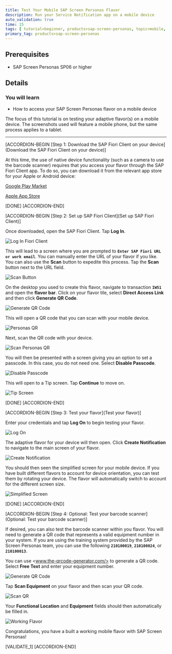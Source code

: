 ```yaml
---
title: Test Your Mobile SAP Screen Personas Flavor
description: Run your Service Notification app on a mobile device
auto_validation: true
time: 15
tags: [ tutorial>beginner, products>sap-screen-personas, topic>mobile, products>sap-fiori]
primary_tag: products>sap-screen-personas
---
```


## Prerequisites
 - SAP Screen Personas SP06 or higher

## Details
### You will learn
  - How to access your SAP Screen Personas flavor on a mobile device

The focus of this tutorial is on testing your adaptive flavor(s) on a mobile device. The screenshots used will feature a mobile phone, but the same process applies to a tablet.

---

[ACCORDION-BEGIN [Step 1: Download the SAP Fiori Client on your device](Download the SAP Fiori Client on your device)]

At this time, the use of native device functionality (such as a camera to use the barcode scanner) requires that you access your flavor through the SAP Fiori Client app. To do so, you can download it from the relevant app store for your Apple or Android device:

[Google Play Market](https://play.google.com/store/apps/details?id=com.sap.fiori.client&hl=enhttps://play.google.com/store/apps/details?id=com.sap.fiori.client&hl=en)

[Apple App Store](https://apps.apple.com/us/app/sap-fiori-client/id824997258)



[DONE]
[ACCORDION-END]

[ACCORDION-BEGIN [Step 2: Set up SAP Fiori Client](Set up SAP Fiori Client)]

Once downloaded, open the SAP Fiori Client. Tap **Log In**.

![Log In Fiori Client](Log-In-Fiori.jpg)

This will lead to a screen where you are prompted to **`Enter SAP Fiori URL or work email`**. You can manually enter the URL of your flavor if you like. You can also use the **Scan** button to expedite this process. Tap the **Scan** button next to the URL field.

![Scan Button](Enter-URL.jpg)

On the desktop you used to create this flavor, navigate to transaction **`IW51`** and open the **flavor bar**. Click on your flavor tile, select **Direct Access Link** and then click **Generate QR Code**.

![Generate QR Code](Generate-QR-Code.png)

This will open a QR code that you can scan with your mobile device.

![Personas QR](Personas-QR.png)

Next, scan the QR code with your device.

![Scan Personas QR](Scan-Personas-QR.jpg)

You will then be presented with a screen giving you an option to set a passcode. In this case, you do not need one. Select **Disable Passcode**.

![Disable Passcode](Disable-Passcode.jpg)

This will open to a Tip screen. Tap **Continue** to move on.

![Tip Screen](Tip-Screen.jpg)

[DONE]
[ACCORDION-END]


[ACCORDION-BEGIN [Step 3: Test your flavor](Test your flavor)]

Enter your credentials and tap **Log On** to begin testing your flavor.

![Log On](Log-On.jpg)

The adaptive flavor for your device will then open. Click **Create Notification** to navigate to the main screen of your flavor.

![Create Notification](Create-Notification.jpg)

You should then seen the simplified screen for your mobile device. If you have built different flavors to account for device orientation, you can test them by rotating your device. The flavor will automatically switch to account for the different screen size.

![Simplified Screen](Simple-Screen.jpg)

[DONE]
[ACCORDION-END]

[ACCORDION-BEGIN [Step 4: Optional: Test your barcode scanner](Optional: Test your barcode scanner)]

If desired, you can also test the barcode scanner within you flavor. You will need to generate a QR code that represents a valid equipment number in your system. If you are using the training system provided by the SAP Screen Personas team, you can use the following **`210100019`**, **`210100024`**, or **`210100013`**.

You can use <www.the-qrcode-generator.com/> to generate a QR code. Select **Free Text** and enter your equipment number.

![Generate QR Code](Generate-QR-Code.png)

Tap **Scan Equipment** on your flavor and then scan your QR code.

![Scan QR](Scan-QR.jpg)

Your **Functional Location** and **Equipment** fields should then automatically be filled in.

![Working Flavor](Working-Flavor.jpg)

Congratulations, you have a built a working mobile flavor with SAP Screen Personas!

[VALIDATE_1]
[ACCORDION-END]
